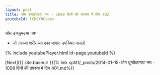 ```yaml
---
layout: post
title: ओम ङ्गळुभढया नमः - 1008 दिनों की तपस्या में दिन 402
youtubeId: lChEY8Cvbes
---
```

 
 
 ओम ङ्गळुभढया नमः  
 
 -  जो त्याच्या शरीराच्या एका भागात उपस्थित असतो 
 
  
 
  
 
 
 
 
 
 


{% include youtubePlayer.html id=page.youtubeId %}
 
[Next]({{ site.baseurl }}{% link  split1/_posts/2014-01-15-ओम धूमकेठाणया नमः - 1008 दिनों की तपस्या में दिन 401.md%})
 

